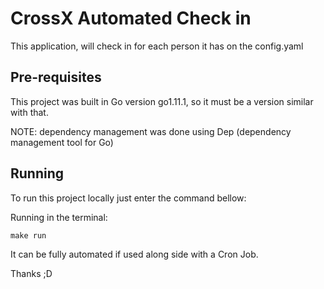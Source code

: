 # CrossX Automated Check in

This application, will check in for each person it has on the config.yaml

## Pre-requisites

This project was built in Go version go1.11.1, so it must be a version similar with that.

NOTE: dependency management was done using Dep (dependency management tool for Go)

## Running

To run this project locally just enter the command bellow:

Running in the terminal:
```
make run
```

It can be fully automated if used along side with a Cron Job.

Thanks ;D